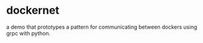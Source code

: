 # dockernet
a demo that prototypes a pattern for communicating between dockers using grpc with python.
